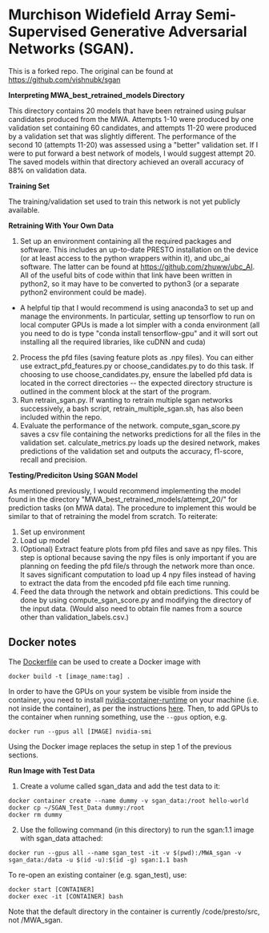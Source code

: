 
# **Murchison Widefield Array Semi-Supervised Generative Adversarial Networks (SGAN).**

This is a forked repo. The original can be found at https://github.com/vishnubk/sgan

**Interpreting MWA_best_retrained_models Directory**

This directory contains 20 models that have been retrained using pulsar candidates produced from the MWA. Attempts 1-10 were produced by one validation set containing 60 candidates, and attempts 11-20 were produced by a validation set that was slightly different. The performance of the second 10 (attempts 11-20) was assessed using a "better" validation set. If I were to put forward a best network of models, I would suggest attempt 20. The saved models within that directory achieved an overall accuracy of 88% on validation data. 

**Training Set**

The training/validation set used to train this network is not yet publicly available. 

**Retraining With Your Own Data**

1. Set up an environment containing all the required packages and software. This includes an up-to-date PRESTO installation on the device (or at least access to the python wrappers within it), and ubc_ai software. The latter can be found at https://github.com/zhuww/ubc_AI. All of the useful bits of code within that link have been written in python2, so it may have to be converted to python3 (or a separate python2 environment could be made).
  - A helpful tip that I would recommend is using anaconda3 to set up and manage the environments. In particular, setting up tensorflow to run on local computer GPUs is made a lot simpler with a conda environment (all you need to do is type "conda install tensorflow-gpu" and it will sort out installing all the required libraries, like cuDNN and cuda)
2. Process the pfd files (saving feature plots as .npy files). You can either use extract_pfd_features.py or choose_candidates.py to do this task. If choosing to use choose_candidates.py, ensure the labelled pfd data is located in the correct directories -- the expected directory structure is outlined in the comment block at the start of the program.
3. Run retrain_sgan.py. If wanting to retrain multiple sgan networks successively, a bash script, retrain_multiple_sgan.sh, has also been included within the repo.
4. Evaluate the performance of the network. compute_sgan_score.py saves a csv file containing the networks predictions for all the files in the validation set. calculate_metrics.py loads up the desired network, makes predictions of the validation set and outputs the accuracy, f1-score, recall and precision. 
  
**Testing/Prediciton Using SGAN Model**

As mentioned previously, I would recommend implementing the model found in the directory "MWA_best_retrained_models/attempt_20/" for prediction tasks (on MWA data). The procedure to implement this would be similar to that of retraining the model from scratch. To reiterate:
1. Set up environment
2. Load up model
3. (Optional) Extract feature plots from pfd files and save as npy files. This step is optional because saving the npy files is only important if you are planning on feeding the pfd file/s through the network more than once. It saves significant computation to load up 4 npy files instead of having to extract the data from the encoded pfd file each time running. 
4. Feed the data through the network and obtain predictions. This could be done by using compute_sgan_score.py and modifying the directory of the input data. (Would also need to obtain file names from a source other than validation_labels.csv.)

## Docker notes

The [Dockerfile](Dockerfile) can be used to create a Docker image with
```
docker build -t [image_name:tag] .
```

In order to have the GPUs on your system be visible from inside the container, you need to install [nvidia-container-runtime](https://nvidia.github.io/nvidia-container-runtime/) on your machine (i.e. not inside the container), as per the instructions [here](https://docs.docker.com/engine/reference/commandline/run/#access-an-nvidia-gpu).
Then, to add GPUs to the container when running something, use the `--gpus` option, e.g.
```
docker run --gpus all [IMAGE] nvidia-smi
```

Using the Docker image replaces the setup in step 1 of the previous sections.

**Run Image with Test Data**

1. Create a volume called sgan_data and add the test data to it:
```
docker container create --name dummy -v sgan_data:/root hello-world
docker cp ~/SGAN_Test_Data dummy:/root
docker rm dummy
```

2. Use the following command (in this directory) to run the sgan:1.1 image with sgan_data attached:
```
docker run --gpus all --name sgan_test -it -v $(pwd):/MWA_sgan -v sgan_data:/data -u $(id -u):$(id -g) sgan:1.1 bash
```

To re-open an existing container (e.g. sgan_test), use:
```
docker start [CONTAINER]
docker exec -it [CONTAINER] bash
```

Note that the default directory in the container is currently /code/presto/src, not /MWA_sgan.
